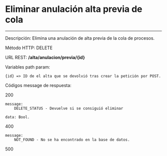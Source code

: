 # Eliminar anulación alta previa de cola
___

Descripción: Elimina una anulación de alta previa de la cola de procesos.

Método HTTP: DELETE

URL REST: **/alta/anulacion/previa/{id}**

Variables path param: 

    {id} => ID de el alta que se devolvió tras crear la petición por POST.

Códigos message de respuesta:

200

    message: 
        DELETE_STATUS - Devuelve si se consiguió eliminar
    
    data: Bool.
	
	
400

	message:
	    NOT_FOUND - No se ha encontrado en la base de datos.
	
500